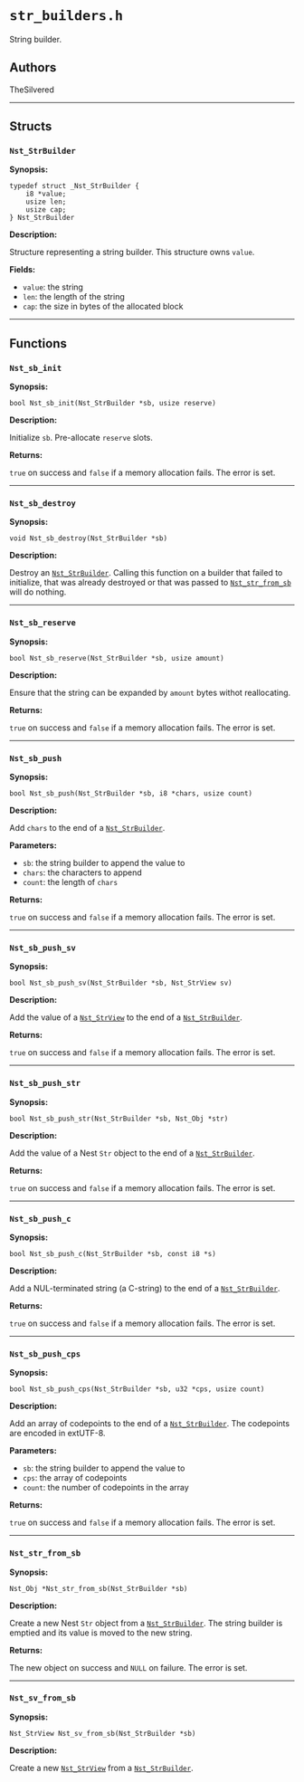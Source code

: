 # `str_builders.h`

String builder.

## Authors

TheSilvered

---

## Structs

### `Nst_StrBuilder`

**Synopsis:**

```better-c
typedef struct _Nst_StrBuilder {
    i8 *value;
    usize len;
    usize cap;
} Nst_StrBuilder
```

**Description:**

Structure representing a string builder. This structure owns `value`.

**Fields:**

- `value`: the string
- `len`: the length of the string
- `cap`: the size in bytes of the allocated block

---

## Functions

### `Nst_sb_init`

**Synopsis:**

```better-c
bool Nst_sb_init(Nst_StrBuilder *sb, usize reserve)
```

**Description:**

Initialize `sb`. Pre-allocate `reserve` slots.

**Returns:**

`true` on success and `false` if a memory allocation fails. The error is set.

---

### `Nst_sb_destroy`

**Synopsis:**

```better-c
void Nst_sb_destroy(Nst_StrBuilder *sb)
```

**Description:**

Destroy an [`Nst_StrBuilder`](c_api-str_builders.md#nst_strbuilder). Calling
this function on a builder that failed to initialize, that was already destroyed
or that was passed to [`Nst_str_from_sb`](c_api-str_builders.md#nst_str_from_sb)
will do nothing.

---

### `Nst_sb_reserve`

**Synopsis:**

```better-c
bool Nst_sb_reserve(Nst_StrBuilder *sb, usize amount)
```

**Description:**

Ensure that the string can be expanded by `amount` bytes withot reallocating.

**Returns:**

`true` on success and `false` if a memory allocation fails. The error is set.

---

### `Nst_sb_push`

**Synopsis:**

```better-c
bool Nst_sb_push(Nst_StrBuilder *sb, i8 *chars, usize count)
```

**Description:**

Add `chars` to the end of a
[`Nst_StrBuilder`](c_api-str_builders.md#nst_strbuilder).

**Parameters:**

- `sb`: the string builder to append the value to
- `chars`: the characters to append
- `count`: the length of `chars`

**Returns:**

`true` on success and `false` if a memory allocation fails. The error is set.

---

### `Nst_sb_push_sv`

**Synopsis:**

```better-c
bool Nst_sb_push_sv(Nst_StrBuilder *sb, Nst_StrView sv)
```

**Description:**

Add the value of a [`Nst_StrView`](c_api-str_view.md#nst_strview) to the end of
a [`Nst_StrBuilder`](c_api-str_builders.md#nst_strbuilder).

**Returns:**

`true` on success and `false` if a memory allocation fails. The error is set.

---

### `Nst_sb_push_str`

**Synopsis:**

```better-c
bool Nst_sb_push_str(Nst_StrBuilder *sb, Nst_Obj *str)
```

**Description:**

Add the value of a Nest `Str` object to the end of a
[`Nst_StrBuilder`](c_api-str_builders.md#nst_strbuilder).

**Returns:**

`true` on success and `false` if a memory allocation fails. The error is set.

---

### `Nst_sb_push_c`

**Synopsis:**

```better-c
bool Nst_sb_push_c(Nst_StrBuilder *sb, const i8 *s)
```

**Description:**

Add a NUL-terminated string (a C-string) to the end of a
[`Nst_StrBuilder`](c_api-str_builders.md#nst_strbuilder).

**Returns:**

`true` on success and `false` if a memory allocation fails. The error is set.

---

### `Nst_sb_push_cps`

**Synopsis:**

```better-c
bool Nst_sb_push_cps(Nst_StrBuilder *sb, u32 *cps, usize count)
```

**Description:**

Add an array of codepoints to the end of a
[`Nst_StrBuilder`](c_api-str_builders.md#nst_strbuilder). The codepoints are
encoded in extUTF-8.

**Parameters:**

- `sb`: the string builder to append the value to
- `cps`: the array of codepoints
- `count`: the number of codepoints in the array

**Returns:**

`true` on success and `false` if a memory allocation fails. The error is set.

---

### `Nst_str_from_sb`

**Synopsis:**

```better-c
Nst_Obj *Nst_str_from_sb(Nst_StrBuilder *sb)
```

**Description:**

Create a new Nest `Str` object from a
[`Nst_StrBuilder`](c_api-str_builders.md#nst_strbuilder). The string builder is
emptied and its value is moved to the new string.

**Returns:**

The new object on success and `NULL` on failure. The error is set.

---

### `Nst_sv_from_sb`

**Synopsis:**

```better-c
Nst_StrView Nst_sv_from_sb(Nst_StrBuilder *sb)
```

**Description:**

Create a new [`Nst_StrView`](c_api-str_view.md#nst_strview) from a
[`Nst_StrBuilder`](c_api-str_builders.md#nst_strbuilder).
